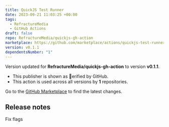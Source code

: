 ```yaml
---
title: QuickJS Test Runner
date: 2023-09-21 11:03:25 +00:00
tags:
  - RefractureMedia
  - GitHub Actions
draft: false
repo: RefractureMedia/quickjs-gh-action
marketplace: https://github.com/marketplace/actions/quickjs-test-runner
version: v0.1.1
dependentsNumber: "1"
---
```



Version updated for **RefractureMedia/quickjs-gh-action** to version **v0.1.1**.
- This publisher is shown as erified by GitHub.
- This action is used across all versions by **1** repositories.

Go to the [GitHub Marketplace](https://github.com/marketplace/actions/quickjs-test-runner) to find the latest changes.

## Release notes

Fix flags
